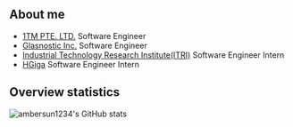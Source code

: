 ## About me
+ [1TM PTE. LTD.](https://www.1tm.io/) Software Engineer
+ [Glasnostic Inc.](https://glasnostic.com/) Software Engineer
+ [Industrial Technology Research Institute(ITRI)](https://www.itri.org.tw/) Software Engineer Intern
+ [HGiga](http://www.hgiga.com/) Software Engineer Intern

## Overview statistics
![ambersun1234's GitHub stats](https://github-readme-stats.vercel.app/api?username=ambersun1234&count_private=true&show_icons=true&bg_color=ffffff00&text_color=0055ff)

